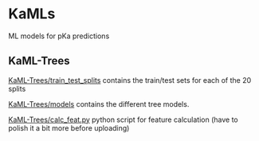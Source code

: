 # KaMLs

ML models for pKa predictions

## KaML-Trees

[KaML-Trees/train_test_splits](KaML-Trees/train_test_splits) contains the train/test sets for each of the 20 splits

[KaML-Trees/models](Tree/models) contains the different tree models.

[KaML-Trees/calc_feat.py](KaML-Trees/calc_feat.py) python script for feature calculation (have to polish it a bit more before uploading)
